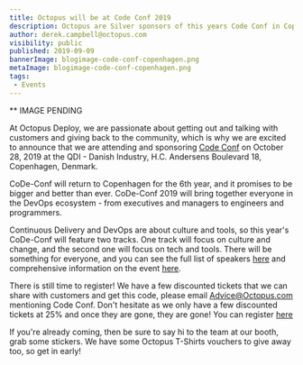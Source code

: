 ```yaml
---
title: Octopus will be at Code Conf 2019
description: Octopus are Silver sponsors of this years Code Conf in Copenhagen. 
author: derek.campbell@octopus.com
visibility: public
published: 2019-09-09
bannerImage: blogimage-code-conf-copenhagen.png
metaImage: blogimage-code-conf-copenhagen.png
tags:
 - Events
---
```


** IMAGE PENDING

At Octopus Deploy, we are passionate about getting out and talking with customers and giving back to the community, which is why we are excited to announce that we are attending and sponsoring [Code Conf](https://www.code-conf.com/2019/code-conf/) on October 28, 2019 at the QDI - Danish Industry, H.C. Andersens Boulevard 18, Copenhagen, Denmark.

CoDe-Conf will return to Copenhagen for the 6th year, and it promises to be bigger and better than ever. CoDe-Conf 2019 will bring together everyone in the DevOps ecosystem - from executives and managers to engineers and programmers.

Continuous Delivery and DevOps are about culture and tools, so this year's CoDe-Conf will feature two tracks. One track will focus on culture and change, and the second one will focus on tech and tools. There will be something for everyone, and you can see the full list of speakers [here](https://www.code-conf.com/2019/code-conf/) and comprehensive information on the event [here](https://www.code-conf.com/about/).

There is still time to register!  We have a few discounted tickets that we can share with customers and get this code, please email <Advice@Octopus.com> mentioning Code Conf. Don't hesitate as we only have a few discounted tickets at 25% and once they are gone, they are gone! You can register [here](https://www.code-conf.com/2019/code-conf/#tickets)

If you're already coming, then be sure to say hi to the team at our booth, grab some stickers. We have some Octopus T-Shirts vouchers to give away too, so get in early!

